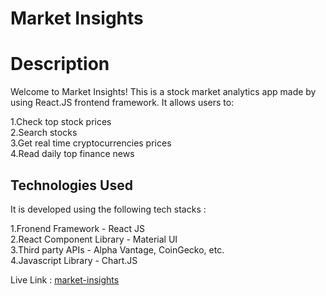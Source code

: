 # Market Insights 
# Description
Welcome to Market Insights! This is a stock market analytics app made by using React.JS frontend framework. It allows users to:

1.Check top stock prices  
2.Search stocks  
3.Get real time cryptocurrencies prices  
4.Read daily top finance news

## Technologies Used

It is developed using the following tech stacks :

1.Fronend Framework - React JS  
2.React Component Library - Material UI  
3.Third party APIs - Alpha Vantage, CoinGecko, etc.  
4.Javascript Library - Chart.JS

Live Link : [market-insights]( https://ikrammirza.github.io/market-insights/)
